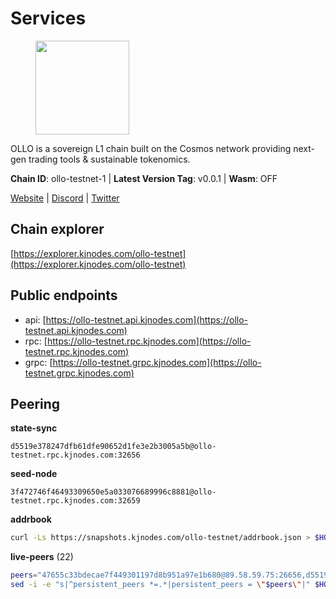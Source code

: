 # Services

<figure><img src="https://raw.githubusercontent.com/kj89/testnet_manuals/main/pingpub/logos/ollo.png" width="150" alt=""><figcaption></figcaption></figure>

OLLO is a sovereign L1 chain built on the Cosmos network providing  next-gen trading tools & sustainable tokenomics.

**Chain ID**: ollo-testnet-1 | **Latest Version Tag**: v0.0.1 | **Wasm**: OFF

[Website](https://www.ollostation.zone) | [Discord](https://discord.com/invite/GxBqZ9mSSm) | [Twitter](https://twitter.com/OLLOStation)




## Chain explorer
[https://explorer.kjnodes.com/ollo-testnet](https://explorer.kjnodes.com/ollo-testnet)

## Public endpoints

* api: [https://ollo-testnet.api.kjnodes.com](https://ollo-testnet.api.kjnodes.com)
* rpc: [https://ollo-testnet.rpc.kjnodes.com](https://ollo-testnet.rpc.kjnodes.com)
* grpc: [https://ollo-testnet.grpc.kjnodes.com](https://ollo-testnet.grpc.kjnodes.com)

## Peering

**state-sync**

```text
d5519e378247dfb61dfe90652d1fe3e2b3005a5b@ollo-testnet.rpc.kjnodes.com:32656
```

**seed-node**

```text
3f472746f46493309650e5a033076689996c8881@ollo-testnet.rpc.kjnodes.com:32659
```

**addrbook**
```bash
curl -Ls https://snapshots.kjnodes.com/ollo-testnet/addrbook.json > $HOME/.ollo/config/addrbook.json
```

**live-peers** (22)
```bash
peers="47655c33bdecae7f449301197d8b951a97e1b680@89.58.59.75:26656,d5519e378247dfb61dfe90652d1fe3e2b3005a5b@65.109.68.190:32656,7dc63d58dccf6777206d5cdbc1ec1b9ba5221bd5@65.108.97.58:15656,2a8f0fada8b8b71b8154cf30ce44aebea1b5fe3d@162.19.238.122:26656,da8d3ca8e1c147f0037b1c43ad3de7174f5ec1b7@209.145.59.224:26656,43da48176665407ebbe40f809a0ec2c84ab0579e@65.109.24.121:26656,a553ae4af55d127300dd707a46e715b47a82610a@65.21.131.215:26626,67d27bdbc3c444c557d555164518d8f551a922c5@136.243.103.32:46656,42beefd08b5f8580177d1506220db3a548090262@65.108.195.29:26116,a99fc4e81770ca32d574cac2e8680dccc9b55f74@18.144.61.148:26656,536c816c0d32ceb601fcf047284f65dc68c0513a@65.21.134.202:26626,ad204b3422acb2e9a364941e540c99203ec22c5c@212.23.222.93:26656,fffb9164b9091d2055b5469a456ca91288517856@178.208.86.48:16656,3ea40f63890f10272201edf96d2a49e197e52091@65.108.105.48:18156,e8bdc07477c4a49acf1a4c91e3dc34fe2372169e@161.97.153.160:26656,dba5e8b41c4e369418f83a449966e4eb7ca05cd4@65.109.23.114:18156,412da32e046360f7e5168a89f80172ad093b17d9@65.109.37.58:17656,b5f55cfc7b4d19f2dd3cdc71795f5a81e2c67f96@38.242.232.72:26656,ef8863e006ba8eaea3aa8b780b01b82b401d7bd9@84.46.252.45:56656,5c2a752c9b1952dbed075c56c600c3a79b58c395@195.3.220.135:27006,1d576b61c0c56a9b6ef6dabf336fd3cf04c017b1@95.217.223.85:15656,8c4a28db4a9f4a37725d504d6f87fb5e1aee0266@49.12.216.13:46656"
sed -i -e "s|^persistent_peers *=.*|persistent_peers = \"$peers\"|" $HOME/.ollo/config/config.toml
```
